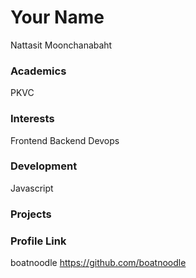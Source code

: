 # Your Name

Nattasit Moonchanabaht

### Academics

PKVC

### Interests

Frontend Backend Devops

### Development

Javascript

### Projects

### Profile Link

boatnoodle
https://github.com/boatnoodle

